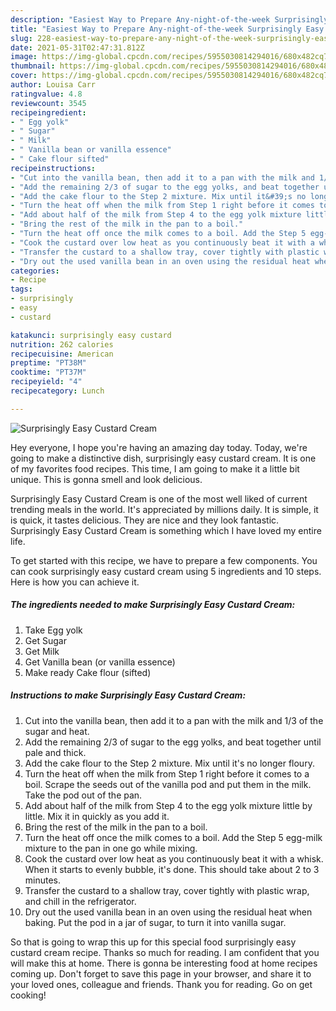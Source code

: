 ```yaml
---
description: "Easiest Way to Prepare Any-night-of-the-week Surprisingly Easy Custard Cream"
title: "Easiest Way to Prepare Any-night-of-the-week Surprisingly Easy Custard Cream"
slug: 228-easiest-way-to-prepare-any-night-of-the-week-surprisingly-easy-custard-cream
date: 2021-05-31T02:47:31.812Z
image: https://img-global.cpcdn.com/recipes/5955030814294016/680x482cq70/surprisingly-easy-custard-cream-recipe-main-photo.jpg
thumbnail: https://img-global.cpcdn.com/recipes/5955030814294016/680x482cq70/surprisingly-easy-custard-cream-recipe-main-photo.jpg
cover: https://img-global.cpcdn.com/recipes/5955030814294016/680x482cq70/surprisingly-easy-custard-cream-recipe-main-photo.jpg
author: Louisa Carr
ratingvalue: 4.8
reviewcount: 3545
recipeingredient:
- " Egg yolk"
- " Sugar"
- " Milk"
- " Vanilla bean or vanilla essence"
- " Cake flour sifted"
recipeinstructions:
- "Cut into the vanilla bean, then add it to a pan with the milk and 1/3 of the sugar and heat."
- "Add the remaining 2/3 of sugar to the egg yolks, and beat together until pale and thick."
- "Add the cake flour to the Step 2 mixture. Mix until it&#39;s no longer floury."
- "Turn the heat off when the milk from Step 1 right before it comes to a boil. Scrape the seeds out of the vanilla pod and put them in the milk. Take the pod out of the pan."
- "Add about half of the milk from Step 4 to the egg yolk mixture little by little. Mix it in quickly as you add it."
- "Bring the rest of the milk in the pan to a boil."
- "Turn the heat off once the milk comes to a boil. Add the Step 5 egg-milk mixture to the pan in one go while mixing."
- "Cook the custard over low heat as you continuously beat it with a whisk. When it starts to evenly bubble, it&#39;s done. This should take about 2 to 3 minutes."
- "Transfer the custard to a shallow tray, cover tightly with plastic wrap, and chill in the refrigerator."
- "Dry out the used vanilla bean in an oven using the residual heat when baking. Put the pod in a jar of sugar, to turn it into vanilla sugar."
categories:
- Recipe
tags:
- surprisingly
- easy
- custard

katakunci: surprisingly easy custard 
nutrition: 262 calories
recipecuisine: American
preptime: "PT38M"
cooktime: "PT37M"
recipeyield: "4"
recipecategory: Lunch

---
```



![Surprisingly Easy Custard Cream](https://img-global.cpcdn.com/recipes/5955030814294016/680x482cq70/surprisingly-easy-custard-cream-recipe-main-photo.jpg)

Hey everyone, I hope you're having an amazing day today. Today, we're going to make a distinctive dish, surprisingly easy custard cream. It is one of my favorites food recipes. This time, I am going to make it a little bit unique. This is gonna smell and look delicious.

Surprisingly Easy Custard Cream is one of the most well liked of current trending meals in the world. It's appreciated by millions daily. It is simple, it is quick, it tastes delicious. They are nice and they look fantastic. Surprisingly Easy Custard Cream is something which I have loved my entire life.




To get started with this recipe, we have to prepare a few components. You can cook surprisingly easy custard cream using 5 ingredients and 10 steps. Here is how you can achieve it.

<!--inarticleads1-->

##### The ingredients needed to make Surprisingly Easy Custard Cream:

1. Take  Egg yolk
1. Get  Sugar
1. Get  Milk
1. Get  Vanilla bean (or vanilla essence)
1. Make ready  Cake flour (sifted)




<!--inarticleads2-->

##### Instructions to make Surprisingly Easy Custard Cream:

1. Cut into the vanilla bean, then add it to a pan with the milk and 1/3 of the sugar and heat.
1. Add the remaining 2/3 of sugar to the egg yolks, and beat together until pale and thick.
1. Add the cake flour to the Step 2 mixture. Mix until it&#39;s no longer floury.
1. Turn the heat off when the milk from Step 1 right before it comes to a boil. Scrape the seeds out of the vanilla pod and put them in the milk. Take the pod out of the pan.
1. Add about half of the milk from Step 4 to the egg yolk mixture little by little. Mix it in quickly as you add it.
1. Bring the rest of the milk in the pan to a boil.
1. Turn the heat off once the milk comes to a boil. Add the Step 5 egg-milk mixture to the pan in one go while mixing.
1. Cook the custard over low heat as you continuously beat it with a whisk. When it starts to evenly bubble, it&#39;s done. This should take about 2 to 3 minutes.
1. Transfer the custard to a shallow tray, cover tightly with plastic wrap, and chill in the refrigerator.
1. Dry out the used vanilla bean in an oven using the residual heat when baking. Put the pod in a jar of sugar, to turn it into vanilla sugar.




So that is going to wrap this up for this special food surprisingly easy custard cream recipe. Thanks so much for reading. I am confident that you will make this at home. There is gonna be interesting food at home recipes coming up. Don't forget to save this page in your browser, and share it to your loved ones, colleague and friends. Thank you for reading. Go on get cooking!
